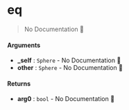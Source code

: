 # eq

> No Documentation 🚧

#### Arguments

- **\_self** : `Sphere` \- No Documentation 🚧
- **other** : `Sphere` \- No Documentation 🚧

#### Returns

- **arg0** : `bool` \- No Documentation 🚧